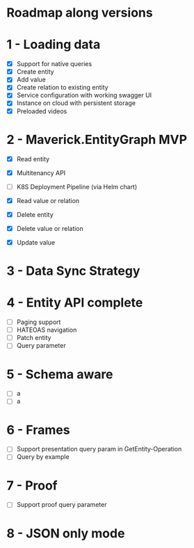 # Roadmap along versions


# 1 - Loading data 

- [x] Support for native queries
- [x] Create entity
- [x] Add value 
- [x] Create relation to existing entity
- [x] Service configuration with working swagger UI
- [x] Instance on cloud with persistent storage
- [x] Preloaded videos 

# 2 - Maverick.EntityGraph MVP

- [x] Read entity
- [x] Multitenancy API
- [ ] K8S Deployment Pipeline (via Helm chart)
- [x] Read value or relation
- [x] Delete entity
- [x] Delete value or relation
- [x] Update value


# 3 - Data Sync Strategy


# 4 - Entity API complete
- [ ] Paging support
- [ ] HATEOAS navigation
- [ ] Patch entity
- [ ] Query parameter

# 5 - Schema aware

- [ ] a
- [ ] a

# 6 - Frames

- [ ] Support presentation query param in GetEntity-Operation
- [ ] Query by example

# 7 - Proof

- [ ] Support proof query parameter

# 8 - JSON only mode
